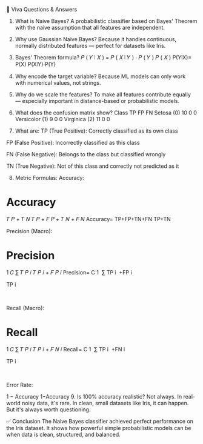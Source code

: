 📘 Viva Questions & Answers
1. What is Naive Bayes?
A probabilistic classifier based on Bayes' Theorem with the naive assumption that all features are independent.

2. Why use Gaussian Naive Bayes?
Because it handles continuous, normally distributed features — perfect for datasets like Iris.

3. Bayes' Theorem formula?
𝑃
(
𝑌
∣
𝑋
)
=
𝑃
(
𝑋
∣
𝑌
)
⋅
𝑃
(
𝑌
)
𝑃
(
𝑋
)
P(Y∣X)= 
P(X)
P(X∣Y)⋅P(Y)
​
 
4. Why encode the target variable?
Because ML models can only work with numerical values, not strings.

5. Why do we scale the features?
To make all features contribute equally — especially important in distance-based or probabilistic models.

6. What does the confusion matrix show?
Class	TP	FP	FN
Setosa (0)	10	0	0
Versicolor (1)	9	0	0
Virginica (2)	11	0	0

7. What are:
TP (True Positive): Correctly classified as its own class

FP (False Positive): Incorrectly classified as this class

FN (False Negative): Belongs to the class but classified wrongly

TN (True Negative): Not of this class and correctly not predicted as it

8. Metric Formulas:
Accuracy:

Accuracy
=
𝑇
𝑃
+
𝑇
𝑁
𝑇
𝑃
+
𝐹
𝑃
+
𝑇
𝑁
+
𝐹
𝑁
Accuracy= 
TP+FP+TN+FN
TP+TN
​
 
Precision (Macro):

Precision
=
1
𝐶
∑
𝑇
𝑃
𝑖
𝑇
𝑃
𝑖
+
𝐹
𝑃
𝑖
Precision= 
C
1
​
 ∑ 
TP 
i
​
 +FP 
i
​
 
TP 
i
​
 
​
 
Recall (Macro):

Recall
=
1
𝐶
∑
𝑇
𝑃
𝑖
𝑇
𝑃
𝑖
+
𝐹
𝑁
𝑖
Recall= 
C
1
​
 ∑ 
TP 
i
​
 +FN 
i
​
 
TP 
i
​
 
​
 
Error Rate:

1
−
Accuracy
1−Accuracy
9. Is 100% accuracy realistic?
Not always. In real-world noisy data, it's rare. In clean, small datasets like Iris, it can happen. But it's always worth questioning.

✅ Conclusion
The Naive Bayes classifier achieved perfect performance on the Iris dataset. It shows how powerful simple probabilistic models can be when data is clean, structured, and balanced.
